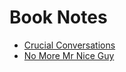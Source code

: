 # Book Notes

- [Crucial Conversations](crucial-conversations/index.md)
- [No More Mr Nice Guy](no-more-mr-nice-guy/index.md)
